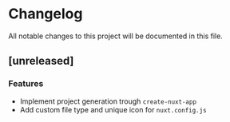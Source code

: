 # Changelog
All notable changes to this project will be documented in this file.

## [unreleased]

### Features

- Implement project generation trough `create-nuxt-app`
- Add custom file type and unique icon for `nuxt.config.js`

<!-- generated by git-cliff -->

